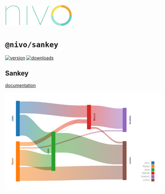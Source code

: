 <a href="https://nivo.rocks"><img alt="nivo" src="https://raw.githubusercontent.com/plouc/nivo/master/nivo.png" width="216" height="68"/></a>

# `@nivo/sankey`

[![version](https://img.shields.io/npm/v/@nivo/sankey?style=for-the-badge)](https://www.npmjs.com/package/@nivo/sankey)
[![downloads](https://img.shields.io/npm/dm/@nivo/sankey?style=for-the-badge)](https://www.npmjs.com/package/@nivo/sankey)

## Sankey

[documentation](http://nivo.rocks/sankey/)

![Sankey](https://raw.githubusercontent.com/plouc/nivo/master/website/src/assets/captures/sankey.png)
